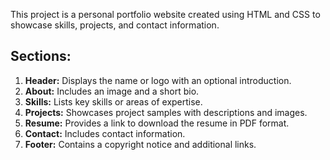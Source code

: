 This project is a personal portfolio website created using HTML and CSS to showcase skills, projects, and contact information.

## Sections:

1. **Header:** Displays the name or logo with an optional introduction.
2. **About:** Includes an image and a short bio.
3. **Skills:** Lists key skills or areas of expertise.
4. **Projects:** Showcases project samples with descriptions and images.
5. **Resume:** Provides a link to download the resume in PDF format.
6. **Contact:** Includes contact information.
7. **Footer:** Contains a copyright notice and additional links.
